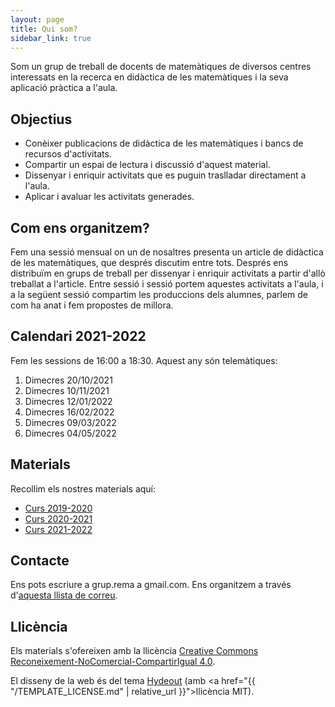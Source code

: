 ```yaml
---
layout: page
title: Qui som?
sidebar_link: true
---
```


<p class="message">
  Som un grup de treball de docents de matemàtiques de diversos centres interessats en la recerca en didàctica de les matemàtiques i la seva aplicació pràctica a l'aula.
</p>

## Objectius

- Conèixer publicacions de didàctica de les matemàtiques i bancs de recursos d'activitats.
- Compartir un espai de lectura i discussió d'aquest material.
- Dissenyar i enriquir activitats que es puguin traslladar directament a l'aula.
- Aplicar i avaluar les activitats generades.

## Com ens organitzem?

Fem una sessió mensual on un de nosaltres presenta un article de didàctica de les matemàtiques, que després discutim entre tots. Després ens distribuïm en grups de treball per dissenyar i enriquir activitats a partir d'allò treballat a l'article. Entre sessió i sessió portem aquestes activitats a l'aula, i a la següent sessió compartim les produccions dels alumnes, parlem de com ha anat i fem propostes de millora.

## Calendari 2021-2022

Fem les sessions de 16:00 a 18:30. Aquest any són telemàtiques:

1. Dimecres 20/10/2021
2. Dimecres 10/11/2021
3. Dimecres 12/01/2022
4. Dimecres 16/02/2022
5. Dimecres 09/03/2022
6. Dimecres 04/05/2022

## Materials

Recollim els nostres materials aquí:

- [Curs 2019-2020](https://drive.google.com/drive/folders/1cruqqMdzPqGUwFW1vBXxcRwPSkSsmHpm)
- [Curs 2020-2021](https://drive.google.com/drive/folders/1q3T3fL1BSv5I4Jn0p__Ko6lCS3pvt54W)
- [Curs 2021-2022](https://drive.google.com/drive/u/1/folders/1DD2CUGUItyKbOexY9bu61DXvWnftcmJ-)

## Contacte

Ens pots escriure a grup.rema a gmail.com. Ens organitzem a través d'[aquesta llista de correu](https://groups.google.com/a/xtec.cat/g/rema-grup).

## Llicència

Els materials s'ofereixen amb la llicència [Creative Commons Reconeixement-NoComercial-CompartirIgual 4.0](https://creativecommons.org/licenses/by-nc-sa/4.0/deed.ca).

El disseny de la web és del tema [Hydeout](https://github.com/fongandrew/hydeout) (amb <a href="{{ "/TEMPLATE_LICENSE.md" | relative_url }}">llicència MIT</a>).
